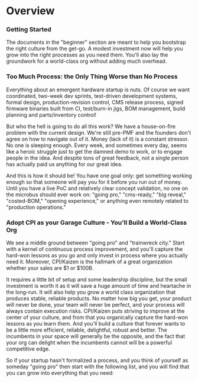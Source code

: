 # Overview

### Getting Started

The documents in the "beginner" section are meant to help you bootstrap the right culture from the get-go. A modest investment now will help you grow into the right processes as you need them. You'll also lay the groundwork for a world-class org without adding much overhead.

### Too Much Process: the Only Thing Worse than No Process

Everything about an emergent hardware startup is nuts. Of course we want coordinated, two-week dev sprints, test-driven development systems, formal design, production-revision control, CMS release process, signed firmware binaries built from CI, test/burn-in jigs, BOM management, build planning and parts/inventory control!

But who the hell is going to do all this work? We have a house-on-fire problem with the current design. We're still pre-PMF and the founders don't agree on how to navigate out of it. Money (lack of it) is a constant stressor. No one is sleeping enough. Every week, and sometimes every day, seems like a heroic struggle just to get the damned demo to work, or to engage people in the idea. And despite tons of great feedback, not a single person has actually paid us anything for our great idea.

And this is how it should be! You have one goal only: get something working enough so that someone will pay you for it before you run out of money.  Until you have a live PoC and relatively clear concept validation, no one on the microbus should ever work on: "going pro," "cms-ready," "big reveal," "costed-BOM," "opening experience," or anything even remotely related to "production operations."

### Adopt CPI as your Garage Culture - You'll Build a World-Class Org

We see a middle ground between "going pro" and "trainwreck city." Start with a kernel of continuous process improvement, and you'll capture the hard-won lessons as you go and only invest in process where you actually need it. Moreover, CPI/Kaizen is the hallmark of a great organization whether your sales are $1 or $100B.

It requires a little bit of setup and some leadership discipline, but the small investment is worth it as it will save a huge amount of time and heartache in the long-run. It will also help you grow a world class organization that produces stable, reliable products. No matter how big you get, your product will never be done, your team will never be perfect, and your process will always contain execution risks. CPI/Kaizen puts striving to improve at the center of your culture, and from that you organically capture the hard-won lessons as you learn them. And you'll build a culture that forever wants to be a little more efficient, reliable, delightful, robust and better. The incumbents in your space will generally be the opposite, and the fact that your org can delight when the incumbents cannot will be a powerful competitive edge. 

So if your startup hasn't formalized a process, and you think of yourself as someday "going pro" then start with the following list, and you will find that you can grow into everything that you need: